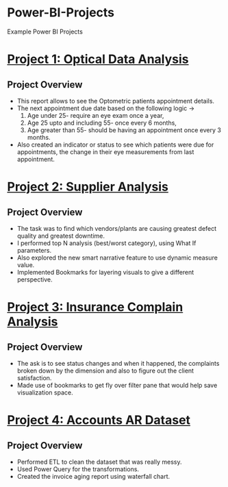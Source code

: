 # Power-BI-Projects
Example Power BI Projects

# [Project 1: Optical Data Analysis](https://github.com/nancy-gl/Optical_patients_report)
## Project Overview
* This report allows to see the Optometric patients appointment details.
* The next appointment due date based on the following logic -> 
  1. Age under 25- require an eye exam once a year,
  2. Age 25 upto and including 55- once every 6 months,
  3. Age greater than 55- should be having an appointment once every 3 months.
* Also created an indicator or status to see which patients were due for appointments, the change in their eye measurements from last appointment.

# [Project 2: Supplier Analysis](https://github.com/nancy-gl/Reports)
## Project Overview
* The task was to find which vendors/plants are causing greatest defect quality and greatest downtime.
* I performed top N analysis (best/worst category), using What If parameters.
* Also explored the new smart narrative feature to use dynamic measure value.
* Implemented Bookmarks for layering visuals to give a different perspective.

# [Project 3: Insurance Complain Analysis](https://github.com/nancy-gl/Reports)
## Project Overview
* The ask is to see status changes and when it happened, the complaints broken down by the dimension and also to figure out the client satisfaction.
* Made use of bookmarks to get fly over filter pane that would help save visualization space.

# [Project 4: Accounts AR Dataset](https://github.com/nancy-gl/Reports)
## Project Overview
* Performed ETL to clean the dataset that was really messy.
* Used Power Query for the transformations. 
* Created the invoice aging report using waterfall chart.
